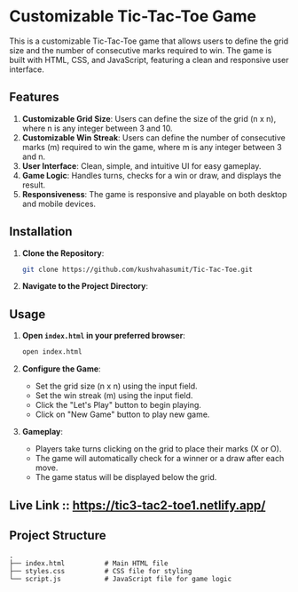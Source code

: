 # Customizable Tic-Tac-Toe Game

This is a customizable Tic-Tac-Toe game that allows users to define the grid size and the number of consecutive marks required to win. The game is built with HTML, CSS, and JavaScript, featuring a clean and responsive user interface.

## Features

1. **Customizable Grid Size**: Users can define the size of the grid (n x n), where n is any integer between 3 and 10.
2. **Customizable Win Streak**: Users can define the number of consecutive marks (m) required to win the game, where m is any integer between 3 and n.
3. **User Interface**: Clean, simple, and intuitive UI for easy gameplay.
4. **Game Logic**: Handles turns, checks for a win or draw, and displays the result.
5. **Responsiveness**: The game is responsive and playable on both desktop and mobile devices.

## Installation

1. **Clone the Repository**:
    ```bash
    git clone https://github.com/kushvahasumit/Tic-Tac-Toe.git
    ```
2. **Navigate to the Project Directory**:
    

## Usage

1. **Open `index.html` in your preferred browser**:
    ```bash
    open index.html
    ```

2. **Configure the Game**:
    - Set the grid size (n x n) using the input field.
    - Set the win streak (m) using the input field.
    - Click the "Let's Play" button to begin playing.
    - Click on "New Game" button to play new game.

3. **Gameplay**:
    - Players take turns clicking on the grid to place their marks (X or O).
    - The game will automatically check for a winner or a draw after each move.
    - The game status will be displayed below the grid.

## Live Link :: https://tic3-tac2-toe1.netlify.app/

## Project Structure

```plaintext
.
├── index.html          # Main HTML file
├── styles.css          # CSS file for styling
└── script.js           # JavaScript file for game logic
